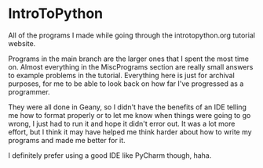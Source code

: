 # IntroToPython
All of the programs I made while going through the introtopython.org tutorial website.

Programs in the main branch are the larger ones that I spent the most time on. Almost everything in the MiscPrograms
section are really small answers to example problems in the tutorial. Everything here is just for archival purposes,
for me to be able to look back on how far I've progressed as a programmer.

They were all done in Geany, so I didn't have the benefits of an IDE telling me how to format properly or to let me 
know when things were going to go wrong, I just had to run it and hope it didn't error out. It was a lot more
effort, but I think it may have helped me think harder about how to write my programs and made me better for it.

I definitely prefer using a good IDE like PyCharm though, haha.
